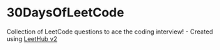 # 30DaysOfLeetCode
Collection of LeetCode questions to ace the coding interview! - Created using [LeetHub v2](https://github.com/arunbhardwaj/LeetHub-2.0)
